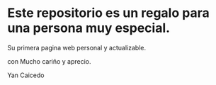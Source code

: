 # Este repositorio es un regalo para una persona muy especial.

Su primera pagina web personal y actualizable.

con Mucho cariño y aprecio.

<span title="https://github.com/Yacaicedo6">Yan Caicedo</span>

